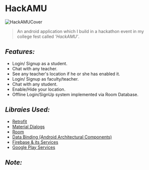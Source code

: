 # HackAMU
![HackAMUCover](https://user-images.githubusercontent.com/38679082/56091329-285bfd00-5ecb-11e9-9443-d947606b63ac.png)

>An android application which I build in a hackathon event in my college fest called *'HackAMU'*.


## *Features:*
- Login/ Signup as a student.
- Chat with any teacher.
- See any teacher's location if he or she has enabled it.
- Login/ Signup as faculty/teacher.
- Chat with any student.
- Enable/Hide your location.
- Offline Login/SignUp system implemented via Room Database.




## *Libraies Used:*
- [Retrofit](https://github.com/square/retrofit)
- [Material Dialogs](https://github.com/afollestad/material-dialogs)
- [Room](https://developer.android.com/topic/libraries/architecture/room)
- [Data Binding (Android Architectural Components)](https://developer.android.com/topic/libraries/data-binding)
- [Firebase & its Services](https://firebase.google.com/docs/android/setup)
- [Google Play Services](https://developers.google.com/android/guides/setup)

## *Note:*


